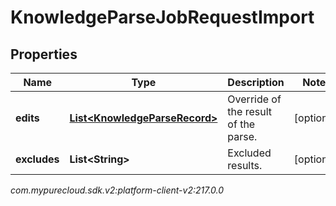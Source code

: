 # KnowledgeParseJobRequestImport


## Properties

| Name | Type | Description | Notes |
| ------------ | ------------- | ------------- | ------------- |
| **edits** | [**List&lt;KnowledgeParseRecord&gt;**](KnowledgeParseRecord) | Override of the result of the parse. |  [optional] |
| **excludes** | **List&lt;String&gt;** | Excluded results. |  [optional] |




_com.mypurecloud.sdk.v2:platform-client-v2:217.0.0_
